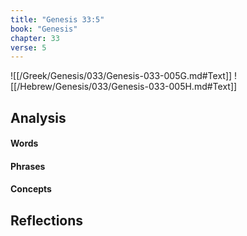 ```yaml
---
title: "Genesis 33:5"
book: "Genesis"
chapter: 33
verse: 5
---
```

![[/Greek/Genesis/033/Genesis-033-005G.md#Text]]
![[/Hebrew/Genesis/033/Genesis-033-005H.md#Text]]

## Analysis

#### Words

#### Phrases

#### Concepts

## Reflections
